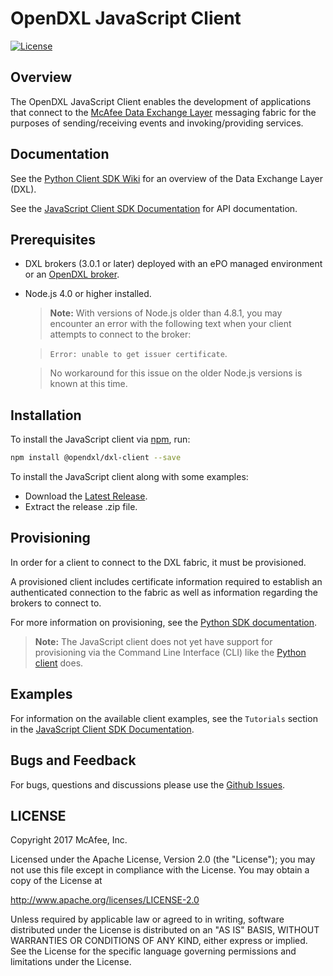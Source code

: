 # OpenDXL JavaScript Client
[![License](https://img.shields.io/badge/License-Apache%202.0-blue.svg)](https://opensource.org/licenses/Apache-2.0)

## Overview

The OpenDXL JavaScript Client enables the development of applications that
connect to the
[McAfee Data Exchange Layer](http://www.mcafee.com/us/solutions/data-exchange-layer.aspx)
messaging fabric for the purposes of sending/receiving events and
invoking/providing services.

## Documentation

See the
[Python Client SDK Wiki](https://github.com/opendxl/opendxl-client-python/wiki/Data-Exchange-Layer-%28DXL%29-Overview)
for an overview of the Data Exchange Layer (DXL).

See the
[JavaScript Client SDK Documentation](https://opendxl.github.io/opendxl-client-javascript)
for API documentation.

## Prerequisites

* DXL brokers (3.0.1 or later) deployed with an ePO managed environment or an
  [OpenDXL broker](https://github.com/opendxl/opendxl-broker).

* Node.js 4.0 or higher installed.

  >  **Note:** With versions of Node.js older than 4.8.1, you may encounter an
  > error with the following text when your client attempts to connect to the
  > broker:

  > ``Error: unable to get issuer certificate``.

  > No workaround for this issue on the older Node.js versions is known at this time.

## Installation

To install the JavaScript client via [npm](https://www.npmjs.com/), run:

```sh
npm install @opendxl/dxl-client --save
```

To install the JavaScript client along with some examples:

* Download the
  [Latest Release](https://github.com/opendxl/opendxl-client-javascript/releases/latest).
* Extract the release .zip file.

## Provisioning

In order for a client to connect to the DXL fabric, it must be provisioned.

A provisioned client includes certificate information required to establish an
authenticated connection to the fabric as well as information regarding the
brokers to connect to.

For more information on provisioning, see the
[Python SDK documentation](https://opendxl.github.io/opendxl-client-python/pydoc/provisioningoverview.html).

  > **Note:** The JavaScript client does not yet have support for
  > provisioning via the Command Line Interface (CLI) like the
  > [Python client](https://opendxl.github.io/opendxl-client-python/pydoc/basiccliprovisioning.html#basiccliprovisioning)
  > does.

## Examples

For information on the available client examples, see the ``Tutorials`` section
in the
[JavaScript Client SDK Documentation](https://opendxl.github.io/opendxl-client-javascript).

## Bugs and Feedback

For bugs, questions and discussions please use the
[Github Issues](https://github.com/opendxl/opendxl-client-javascript/issues).

## LICENSE

Copyright 2017 McAfee, Inc.

Licensed under the Apache License, Version 2.0 (the "License"); you may not use
this file except in compliance with the License. You may obtain a copy of the
License at

http://www.apache.org/licenses/LICENSE-2.0

Unless required by applicable law or agreed to in writing, software distributed
under the License is distributed on an "AS IS" BASIS, WITHOUT WARRANTIES OR
CONDITIONS OF ANY KIND, either express or implied. See the License for the
specific language governing permissions and limitations under the License.
